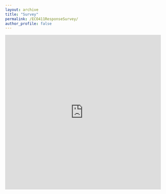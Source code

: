 ```yaml
---
layout: archive
title: "Survey"
permalink: /ECO411ResponseSurvey/
author_profile: false
---
```


<iframe src="https://docs.google.com/forms/d/e/1FAIpQLSdtR2XnVhlLdgYjwuBvWbzI9As-J8okb6dYIHOZyYFVlyEsYw/viewform?embedded=true" width="100%" height="500" frameborder="0" marginheight="0" marginwidth="0">Loading...</iframe>
